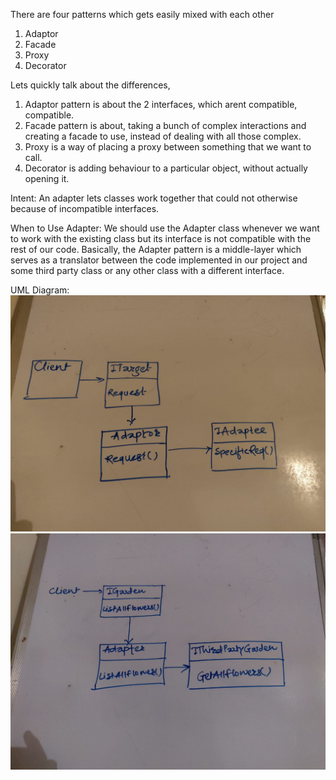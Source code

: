 ﻿There are four patterns which gets easily mixed with each other
1. Adaptor
2. Facade
3. Proxy
4. Decorator

Lets quickly talk about the differences,
1. Adaptor pattern is about the 2 interfaces, which arent compatible, compatible.
2. Facade pattern is about, taking a bunch of complex interactions and creating a facade to use, instead of dealing with all those complex.
3. Proxy is a way of placing a proxy between something that we want to call.
4. Decorator is adding behaviour to a particular object, without actually opening it.

Intent: 
An adapter lets classes work together that could not otherwise because of incompatible interfaces.

When to Use Adapter:
We should use the Adapter class whenever we want to work with the existing class but its interface is not compatible with the rest of our code. 
Basically, the Adapter pattern is a middle-layer which serves as a translator between the code implemented in our project and some third party class or any other class with a different interface.

UML Diagram:
![](Images/UML.jpeg)
![](Images/UML_RealLifeExample.jpeg)